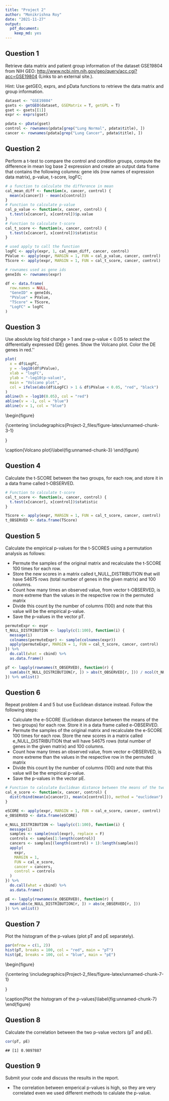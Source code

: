 ```yaml
---
title: "Project 2"
author: "Monikrishna Roy"
date: "2021-11-27"
output: 
  pdf_document:
    keep_md: yes
---
```




## Question 1
Retrieve data matrix and patient group information of the dataset GSE19804 from NIH GEO: http://www.ncbi.nlm.nih.gov/geo/query/acc.cgi?acc=GSE19804 (Links to an external site.).

Hint: Use getGEO, exprs, and pData functions to retrieve the data matrix and group information.


```r
dataset <- "GSE19804"
gsets <- getGEO(dataset, GSEMatrix = T, getGPL = T)
gset <- gsets[[1]]
expr <- exprs(gset)

pdata <- pData(gset)
control <- rownames(pdata[grep("Lung Normal", pdata$title), ])
cancer <- rownames(pdata[grep("Lung Cancer", pdata$title), ])
```

## Question 2
Perform a t-test to compare the control and condition groups, compute the difference in mean log base 2 expression and create an output data frame that contains the following columns: gene ids (row names of expression data matrix), p-value, t-score, logFC;


```r
# a function to calculate the difference in mean
cal_mean_diff <- function(x, cancer, control) {
  mean(x[cancer]) - mean(x[control])
}
# Function to calculate p-value
cal_p_value <- function(x, cancer, control) {
  t.test(x[cancer], x[control])$p.value
}
# Function to calculate t-score
cal_t_score <- function(x, cancer, control) {
  t.test(x[cancer], x[control])$statistic
}

# used apply to call the function
logFC <- apply(expr, 1, cal_mean_diff, cancer, control)
PValue <- apply(expr, MARGIN = 1, FUN = cal_p_value, cancer, control)
TScore <- apply(expr, MARGIN = 1, FUN = cal_t_score, cancer, control)

# rownames used as gene ids
geneIds <- rownames(expr)

df <- data.frame(
  row.names = NULL,
  "GeneID" = geneIds,
  "PValue" = PValue,
  "TScore" = TScore,
  "LogFC" = logFC
)
```

## Question 3
Use absolute log fold change > 1 and raw p-value < 0.05 to select the differentially expressed (DE) genes. Show the Volcano plot. Color the DE genes in red.''

```r
plot(
  x = df$LogFC,
  y = -log10(df$PValue),
  xlab = "logFC",
  ylab = "-log10(p-value)",
  main = "Volcano plot",
  col = ifelse(abs(df$LogFC) > 1 & df$PValue < 0.05, "red", "black")
)
abline(h = -log10(0.05), col = "red")
abline(v = -1, col = "blue")
abline(v = 1, col = "blue")
```

\begin{figure}

{\centering \includegraphics{Project-2_files/figure-latex/unnamed-chunk-3-1} 

}

\caption{Volcano plot}\label{fig:unnamed-chunk-3}
\end{figure}

## Question 4
Calculate the t-SCORE between the two groups, for each row, and store it in a data frame called t-OBSERVED.


```r
# Function to calculate t-score
cal_t_score <- function(x, cancer, control) {
  t.test(x[cancer], x[control])$statistic
}

TScore <- apply(expr, MARGIN = 1, FUN = cal_t_score, cancer, control)
t_OBSERVED <- data.frame(TScore)
```

## Question 5
Calculate the empirical p-values for the t-SCORES using a permutation analysis as follows:

- Permute the samples of the original matrix and recalculate the t-SCORE 100 times for each row.
- Store the new scores in a matrix called t_NULL_DISTRIBUTION that will have 54675 rows (total number of genes in the given matrix) and 100 columns.
- Count how many times an observed value, from vector t-OBSERVED, is more extreme than the values in the respective row in the permuted matrix
- Divide this count by the number of columns (100) and note that this value will be the empirical p-value.
- Save the p-values in the vector pT.


```r
permuteExpr <- expr
t_NULL_DISTRIBUTION <- lapply(c(1:100), function(i) {
  message(i)
  colnames(permuteExpr) <- sample(colnames(expr))
  apply(permuteExpr, MARGIN = 1, FUN = cal_t_score, cancer, control)
}) %>%
  do.call(what = cbind) %>%
  as.data.frame()

pT <- lapply(rownames(t_OBSERVED), function(r) {
  sum(abs(t_NULL_DISTRIBUTION[r, ]) > abs(t_OBSERVED[r, ])) / ncol(t_NULL_DISTRIBUTION)
}) %>% unlist()
```

## Question 6
Repeat problem 4 and 5 but use Euclidean distance instead. Follow the following steps:

- Calculate the e-SCORE (Euclidean distance between the means of the two groups) for each row. Store it in a data frame called e-OBSERVED.
- Permute the samples of the original matrix and recalculate the e-SCORE 100 times for each row. Store the new scores in a matrix called e_NULL_DISTRIBUTION that will have 54675 rows (total number of genes in the given matrix) and 100 columns.
- Count how many times an observed value, from vector e-OBSERVED, is more extreme than the values in the respective row in the permuted matrix
- Divide this count by the number of columns (100) and note that this value will be the empirical p-value.
- Save the p-values in the vector pE.


```r
# Function to calculate Euclidean distance between the means of the two groups
cal_e_score <- function(x, cancer, control) {
  dist(rbind(mean(x[cancer]), mean(x[control])), method = "euclidean")
}

eSCORE <- apply(expr, MARGIN = 1, FUN = cal_e_score, cancer, control)
e_OBSERVED <- data.frame(eSCORE)

e_NULL_DISTRIBUTION <- lapply(c(1:100), function(i) {
  message(i)
  samples <- sample(ncol(expr), replace = F)
  controls <- samples[1:length(control)]
  cancers <- samples[(length(control) + 1):length(samples)]
  apply(
    expr,
    MARGIN = 1,
    FUN = cal_e_score,
    cancer = cancers,
    control = controls
  )
}) %>%
  do.call(what = cbind) %>%
  as.data.frame()

pE <- lapply(rownames(e_OBSERVED), function(r) {
  mean(abs(e_NULL_DISTRIBUTION[r, ]) > abs(e_OBSERVED[r, ]))
}) %>% unlist()
```

## Question 7
Plot the histogram of the p-values (plot pT and pE separately).


```r
par(mfrow = c(1, 2))
hist(pT, breaks = 100, col = "red", main = "pT")
hist(pE, breaks = 100, col = "blue", main = "pE")
```

\begin{figure}

{\centering \includegraphics{Project-2_files/figure-latex/unnamed-chunk-7-1} 

}

\caption{Plot the histogram of the p-values}\label{fig:unnamed-chunk-7}
\end{figure}

## Question 8
Calculate the correlation between the two p-value vectors (pT and pE).


```r
cor(pT, pE)
```

```
## [1] 0.9897887
```

## Question 9
Submit your code and discuss the results in the report.

- The correlation between emperical p-values is high, so they are very correlated even we used different methods to calulate the p-value.
